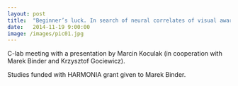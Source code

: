 ```yaml
---
layout: post
title:  "Beginner’s luck. In search of neural correlates of visual awareness dynamic with fMRI. Summing up the pilot studies."
date:   2014-11-19 9:00:00
image: /images/pic01.jpg
---
```


C-lab meeting with a presentation by Marcin Koculak (in cooperation with Marek Binder and Krzysztof Gociewicz).

Studies funded with HARMONIA grant given to Marek Binder.
